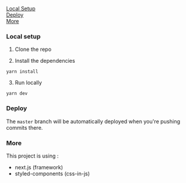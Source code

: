 [Local Setup](#local-setup)<br />
[Deploy](#deploy)<br />
[More](#more)

### Local setup

1.  Clone the repo

2.  Install the dependencies

```
yarn install
```

3.  Run locally

```
yarn dev
```

### Deploy

The `master` branch will be automatically deployed when you're pushing commits there.

### More

This project is using :

- next.js (framework)
- styled-components (css-in-js)
